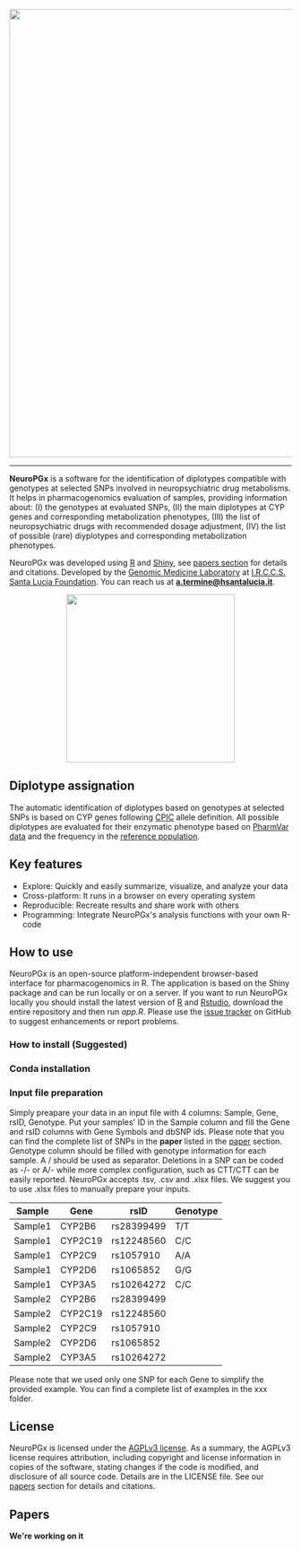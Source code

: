 <p align="center">
  <img src="https://github.com/Andreater/FSL-PHARM/blob/main/docs/header.png" width="800" />
</p>

---

**NeuroPGx** is a software for the identification of diplotypes compatible with genotypes at selected SNPs involved in neuropsychiatric drug metabolisms. It helps in pharmacogenomics evaluation of samples, providing information about: (I) the genotypes at evaluated SNPs, (II) the main diplotypes at CYP genes and corresponding metabolization phenotypes, (III) the list of neuropsychiatric drugs with recommended dosage adjustment, (IV) the list of
possible (rare) diyplotypes and corresponding metabolization phenotypes.

NeuroPGx was developed using [R](https://www.r-project.org/) and [Shiny](https://shiny.rstudio.com/), see [papers section](#papers) for details and citations. Developed by the <a href="https://www.hsantalucia.it/en/molecular-genetics-laboratory-uildm" target="_blank">Genomic Medicine Laboratory</a> at <a href="https://www.hsantalucia.it/en" target="_blank">I.R.C.C.S. Santa Lucia Foundation</a>. You can reach us at **a.termine@hsantalucia.it**.

<p align="center">
  <img src="https://github.com/Andreater/FSL-PHARM/blob/main/www/Workflow image.svg" width="300" />
</p>

## Diplotype assignation
The automatic identification of diplotypes based on genotypes at selected SNPs is based on CYP genes following [CPIC](https://cpicpgx.org/) allele definition. All possible diplotypes are evaluated for their enzymatic phenotype based on [PharmVar data](https://www.pharmvar.org/) and the frequency in the [reference population](https://cpicpgx.org/).

## Key features
- Explore: Quickly and easily summarize, visualize, and analyze your data
- Cross-platform: It runs in a browser on every operating system
- Reproducible: Recreate results and share work with others
- Programming: Integrate NeuroPGx's analysis functions with your own R-code

## How to use 
NeuroPGx is an open-source platform-independent browser-based interface for pharmacogenomics in R. The application is based on the Shiny package and can be run locally or on a server. If you want to run NeuroPGx locally you should install the latest version of [R](https://www.r-project.org/) and [Rstudio](https://www.rstudio.com/), download the entire repository and then run <i>app.R</i>. Please use the [issue tracker](https://github.com/Andreater/NeuroPGx/issues) on GitHub to suggest enhancements or report problems.

### How to install (Suggested)

### Conda installation

### Input file preparation

Simply preapare your data in an input file with 4 columns: Sample, Gene, rsID, Genotype. Put your samples' ID in the Sample column and fill the Gene and rsID columns with Gene Symbols and dbSNP ids. Please note that you can find the complete list of SNPs in the **paper** listed in the [paper](#Papers) section. Genotype column should be filled with genotype information for each sample. A / should be used as separator. Deletions in a SNP can be coded as -/- or A/- while more complex configuration, such as CTT/CTT can be easily reported. NeuroPGx accepts .tsv, .csv and .xlsx files. We suggest you to use .xlsx files to manually prepare your inputs. 

Sample  |Gene   |rsID      |Genotype|
--------|------ |----------|--------|
Sample1 |CYP2B6 |rs28399499|T/T
Sample1 |CYP2C19|rs12248560|C/C
Sample1 |CYP2C9 |rs1057910 |A/A
Sample1 |CYP2D6 |rs1065852 |G/G
Sample1 |CYP3A5 |rs10264272|C/C
Sample2 |CYP2B6 |rs28399499|
Sample2 |CYP2C19|rs12248560|
Sample2 |CYP2C9 |rs1057910 |
Sample2 |CYP2D6 |rs1065852 |
Sample2 |CYP3A5 |rs10264272|

Please note that we used only one SNP for each Gene to simplify the provided example. You can find a complete list of examples in the xxx folder.

## License

NeuroPGx is licensed under the <a href="https://tldrlegal.com/license/gnu-affero-general-public-license-v3-(agpl-3.0)" target="\_blank">AGPLv3 license</a>. As a summary, the AGPLv3 license requires attribution, including copyright and license information in copies of the software, stating changes if the code is modified, and disclosure of all source code. Details are in the LICENSE file. See our [papers](#Papers) section for details and citations.

## Papers

**We're working on it**

